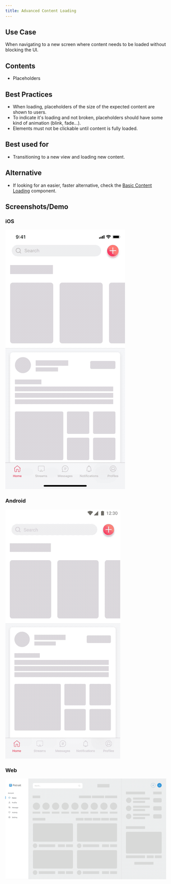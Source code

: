 ```yaml
---
title: Advanced Content Loading
---
```


## Use Case
When navigating to a new screen where content needs to be loaded without blocking the UI.

## Contents
* Placeholders

## Best Practices
* When loading, placeholders of the size of the expected content are shown to users.
* To indicate it's loading and not broken, placeholders should have some kind of animation (blink, fade...).
* Elements must not be clickable until content is fully loaded.

## Best used for
* Transitioning to a new view and loading new content.

## Alternative
* If looking for an easier, faster alternative, check the [Basic Content Loading](../basic-content-loading) component.

## Screenshots/Demo
### iOS
![](advanced-content-loading-ios.gif)

### Android
![](advanced-content-loading-android.gif)

### Web
![](advanced-content-loading-web.gif)

